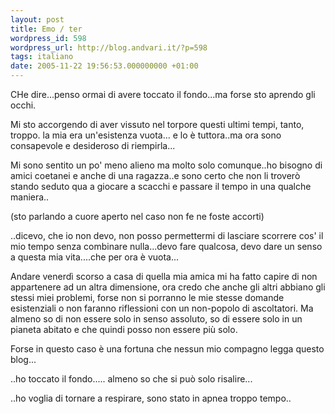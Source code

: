 ```yaml
---
layout: post
title: Emo / ter
wordpress_id: 598
wordpress_url: http://blog.andvari.it/?p=598
tags: italiano
date: 2005-11-22 19:56:53.000000000 +01:00
---
```

CHe dire...penso ormai di avere toccato il fondo...ma forse sto aprendo gli occhi.

Mi sto accorgendo di aver vissuto nel torpore questi ultimi tempi, tanto, troppo. la mia era un'esistenza vuota... e lo è tuttora..ma ora sono consapevole e desideroso di riempirla...

Mi sono sentito un po' meno alieno ma molto solo comunque..ho bisogno di amici coetanei e anche di una ragazza..e sono certo che non li troverò stando seduto qua a giocare a scacchi e passare il tempo in una qualche maniera..

(sto parlando a cuore aperto nel caso non fe ne foste accorti)

..dicevo, che io non devo, non posso permettermi di lasciare scorrere cos' il mio tempo senza combinare nulla...devo fare qualcosa, devo dare un senso a questa mia vita....che per ora è vuota...

Andare venerdì scorso a casa di quella mia amica mi ha fatto capire di non appartenere ad un altra dimensione, ora credo che anche gli altri abbiano gli stessi miei problemi, forse non si porranno le mie stesse domande esistenziali o non faranno riflessioni con un non-popolo di ascoltatori. Ma almeno so di non essere solo in senso assoluto, so di essere solo in un pianeta abitato e che quindi posso non essere più solo.

Forse in questo caso è una fortuna che nessun mio compagno legga questo blog...

..ho toccato il fondo..... almeno so che si può solo risalire...

..ho voglia di tornare a respirare, sono stato in apnea troppo tempo..
